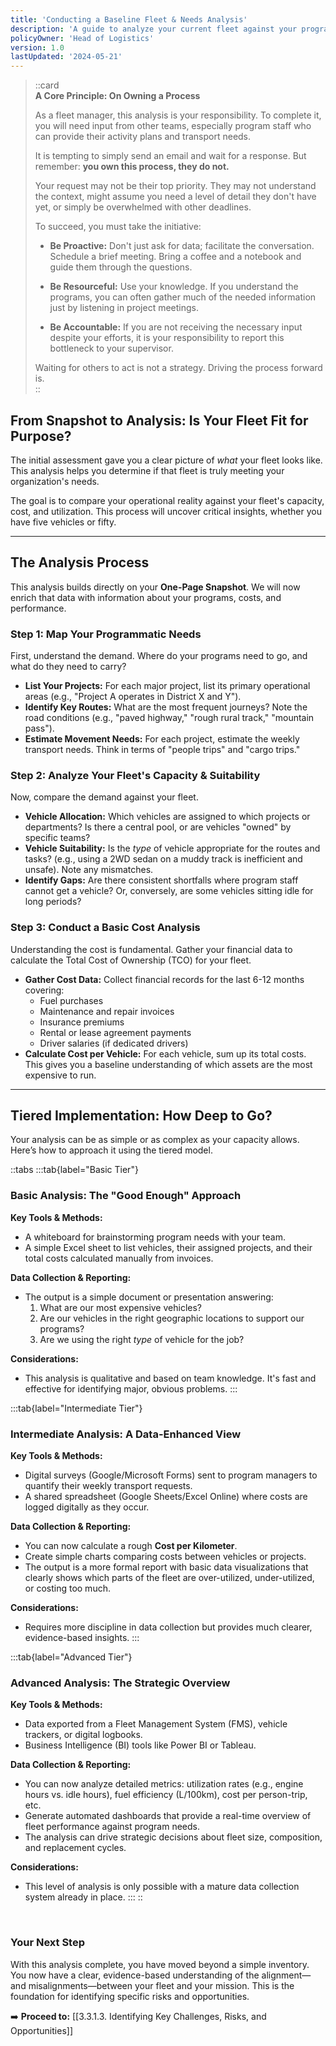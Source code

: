 ```yaml
---
title: 'Conducting a Baseline Fleet & Needs Analysis'
description: 'A guide to analyze your current fleet against your programs actual needs, helping you understand gaps in capacity, utilization, and cost-effectiveness.'
policyOwner: 'Head of Logistics'
version: 1.0
lastUpdated: '2024-05-21'
---
```


> ::card  
> **A Core Principle: On Owning a Process**
> 
> As a fleet manager, this analysis is your responsibility. To complete it, you will need input from other teams, especially program staff who can provide their activity plans and transport needs.
> 
> It is tempting to simply send an email and wait for a response. But remember: **you own this process, they do not.**
> 
> Your request may not be their top priority. They may not understand the context, might assume you need a level of detail they don't have yet, or simply be overwhelmed with other deadlines.
> 
> To succeed, you must take the initiative:
> 
> - **Be Proactive:** Don't just ask for data; facilitate the conversation. Schedule a brief meeting. Bring a coffee and a notebook and guide them through the questions.
>     
> - **Be Resourceful:** Use your knowledge. If you understand the programs, you can often gather much of the needed information just by listening in project meetings.
>     
> - **Be Accountable:** If you are not receiving the necessary input despite your efforts, it is your responsibility to report this bottleneck to your supervisor.
>     
> 
> Waiting for others to act is not a strategy. Driving the process forward is.  
> ::



## From Snapshot to Analysis: Is Your Fleet Fit for Purpose?

The initial assessment gave you a clear picture of *what* your fleet looks like. This analysis helps you determine if that fleet is truly meeting your organization's needs.

The goal is to compare your operational reality against your fleet's capacity, cost, and utilization. This process will uncover critical insights, whether you have five vehicles or fifty.

---

## The Analysis Process

This analysis builds directly on your **One-Page Snapshot**. We will now enrich that data with information about your programs, costs, and performance.

### Step 1: Map Your Programmatic Needs

First, understand the demand. Where do your programs need to go, and what do they need to carry?

- **List Your Projects:** For each major project, list its primary operational areas (e.g., "Project A operates in District X and Y").
- **Identify Key Routes:** What are the most frequent journeys? Note the road conditions (e.g., "paved highway," "rough rural track," "mountain pass").
- **Estimate Movement Needs:** For each project, estimate the weekly transport needs. Think in terms of "people trips" and "cargo trips."

### Step 2: Analyze Your Fleet's Capacity & Suitability

Now, compare the demand against your fleet.

- **Vehicle Allocation:** Which vehicles are assigned to which projects or departments? Is there a central pool, or are vehicles "owned" by specific teams?
- **Vehicle Suitability:** Is the *type* of vehicle appropriate for the routes and tasks? (e.g., using a 2WD sedan on a muddy track is inefficient and unsafe). Note any mismatches.
- **Identify Gaps:** Are there consistent shortfalls where program staff cannot get a vehicle? Or, conversely, are some vehicles sitting idle for long periods?

### Step 3: Conduct a Basic Cost Analysis

Understanding the cost is fundamental. Gather your financial data to calculate the Total Cost of Ownership (TCO) for your fleet.

- **Gather Cost Data:** Collect financial records for the last 6-12 months covering:
  - Fuel purchases
  - Maintenance and repair invoices
  - Insurance premiums
  - Rental or lease agreement payments
  - Driver salaries (if dedicated drivers)
- **Calculate Cost per Vehicle:** For each vehicle, sum up its total costs. This gives you a baseline understanding of which assets are the most expensive to run.

---

## Tiered Implementation: How Deep to Go?

Your analysis can be as simple or as complex as your capacity allows. Here’s how to approach it using the tiered model.

::tabs
  :::tab{label="Basic Tier"}
  ### Basic Analysis: The "Good Enough" Approach

  **Key Tools & Methods:**
  - A whiteboard for brainstorming program needs with your team.
  - A simple Excel sheet to list vehicles, their assigned projects, and their total costs calculated manually from invoices.

  **Data Collection & Reporting:**
  - The output is a simple document or presentation answering:
    1.  What are our most expensive vehicles?
    2.  Are our vehicles in the right geographic locations to support our programs?
    3.  Are we using the right *type* of vehicle for the job?

  **Considerations:**
  - This analysis is qualitative and based on team knowledge. It's fast and effective for identifying major, obvious problems.
  :::

  :::tab{label="Intermediate Tier"}
  ### Intermediate Analysis: A Data-Enhanced View

  **Key Tools & Methods:**
  - Digital surveys (Google/Microsoft Forms) sent to program managers to quantify their weekly transport requests.
  - A shared spreadsheet (Google Sheets/Excel Online) where costs are logged digitally as they occur.

  **Data Collection & Reporting:**
  - You can now calculate a rough **Cost per Kilometer**.
  - Create simple charts comparing costs between vehicles or projects.
  - The output is a more formal report with basic data visualizations that clearly shows which parts of the fleet are over-utilized, under-utilized, or costing too much.

  **Considerations:**
  - Requires more discipline in data collection but provides much clearer, evidence-based insights.
  :::

  :::tab{label="Advanced Tier"}
  ### Advanced Analysis: The Strategic Overview

  **Key Tools & Methods:**
  - Data exported from a Fleet Management System (FMS), vehicle trackers, or digital logbooks.
  - Business Intelligence (BI) tools like Power BI or Tableau.

  **Data Collection & Reporting:**
  - You can now analyze detailed metrics: utilization rates (e.g., engine hours vs. idle hours), fuel efficiency (L/100km), cost per person-trip, etc.
  - Generate automated dashboards that provide a real-time overview of fleet performance against program needs.
  - The analysis can drive strategic decisions about fleet size, composition, and replacement cycles.

  **Considerations:**
  - This level of analysis is only possible with a mature data collection system already in place.
  :::
::

<br>

### Your Next Step

With this analysis complete, you have moved beyond a simple inventory. You now have a clear, evidence-based understanding of the alignment—and misalignments—between your fleet and your mission. This is the foundation for identifying specific risks and opportunities.

➡️ **Proceed to:** [[3.3.1.3. Identifying Key Challenges, Risks, and Opportunities]]